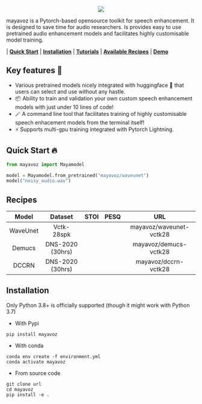 <p align="center">
  <img src="https://user-images.githubusercontent.com/25312635/195514652-e4526cd1-1177-48e9-a80d-c8bfdb95d35f.png" />
</p>

mayavoz is a Pytorch-based opensource toolkit for speech enhancement. It is designed to save time for audio researchers. Is provides easy to use pretrained audio enhancement models and facilitates highly customisable model training.

| **[Quick Start](#quick-start-fire)** | **[Installation](#installation)** | **[Tutorials](https://github.com/shahules786/enhancer/tutorials/)** | **[Available Recipes](#recipes)** | **[Demo]()**
## Key features :key:

* Various pretrained models nicely integrated with huggingface 	:hugs: that users can select and use without any hastle.
* :package: Ability to train and validation your own custom speech enhancement models with just under 10 lines of code!
* :magic_wand: A command line tool that facilitates training of highly customisable speech enhacement models from the terminal itself!
* :zap: Supports multi-gpu training integrated with Pytorch Lightning.

## Quick Start :fire:
``` python
from mayavoz import Mayamodel

model = Mayamodel.from_pretrained("mayavoz/waveunet")
model("noisy_audio.wav")
```

## Recipes

| Model     | Dataset           | STOI    | PESQ  | URL                             |
| :---:     |  :---:            | :---:   | :---: | :---:                           |
| WaveUnet  | Vctk-28spk        |         |       |  mayavoz/waveunet-vctk28        |
| Demucs    | DNS-2020 (30hrs)  |         |       |  mayavoz/demucs-vctk28          |
| DCCRN     | DNS-2020 (30hrs)  |         |       |  mayavoz/dccrn-vctk28           |


## Installation
Only Python 3.8+ is officially supported (though it might work with Python 3.7)

- With Pypi
```
pip install mayavoz
```

- With conda

```
conda env create -f environment.yml
conda activate mayavoz
```

- From source code
```
git clone url
cd mayavoz
pip install -e .
```
